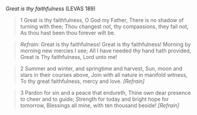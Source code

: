 _Great is thy faithfulness_ (LEVAS 189)

> 1
Great is thy faithfulness, O God my Father,
There is no shadow of turning with thee;
Thou changest not, thy compassions, they fail not,
As thou hast been thou forever wilt be.

> _Refrain:_
Great is thy faithfulness! Great is thy faithfulness!
Morning by morning new mercies I see;
All I have needed thy hand hath provided,
Great is Thy faithfulness, Lord unto me!

> 2
Summer and winter, and springtime and harvest,
Sun, moon and stars in their courses above,
Join with all nature in manifold witness,
To thy great faithfulness, mercy and love.
_[Refrain]_

> 3
Pardon for sin and a peace that endureth,
Thine own dear presence to cheer and to guide;
Strength for today and bright hope for tomorrow,
Blessings all mine, with ten thousand beside!
_[Refrain]_
